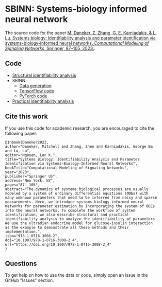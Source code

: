 # SBINN: Systems-biology informed neural network

The source code for the paper [M. Daneker, Z. Zhang, G. E. Karniadakis, & L. Lu. Systems biology: Identifiability analysis and parameter identification via systems-biology-informed neural networks. *Computational Modeling of Signaling Networks*, Springer, 87–105, 2023.](https://link.springer.com/protocol/10.1007/978-1-0716-3008-2_4).

## Code

- [Structural identifiability analysis](structural_identifiability.ipynb)
- SBINN
    - [Data generation](sbinn/data_generation.py)
    - [TensorFlow code](sbinn/sbinn_tf.py)
    - [PyTorch code](sbinn/sbinn_pytorch.py)
- [Practical identifiability analysis](practical_identifiability.jl)

## Cite this work

If you use this code for academic research, you are encouraged to cite the following paper:

```
@Inbook{Daneker2023,
author="Daneker, Mitchell and Zhang, Zhen and Karniadakis, George Em and Lu, Lu",
editor="Nguyen, Lan K.",
title="Systems Biology: Identifiability Analysis and Parameter Identification via Systems-Biology-Informed Neural Networks",
bookTitle="Computational Modeling of Signaling Networks",
year="2023",
publisher="Springer US",
address="New York, NY",
pages="87--105",
abstract="The dynamics of systems biological processes are usually modeled by a system of ordinary differential equations (ODEs) with many unknown parameters that need to be inferred from noisy and sparse measurements. Here, we introduce systems-biology-informed neural networks for parameter estimation by incorporating the system of ODEs into the neural networks. To complete the workflow of system identification, we also describe structural and practical identifiability analysis to analyze the identifiability of parameters. We use the ultradian endocrine model for glucose-insulin interaction as the example to demonstrate all these methods and their implementation.",
isbn="978-1-0716-3008-2",
doi="10.1007/978-1-0716-3008-2_4",
url="https://doi.org/10.1007/978-1-0716-3008-2_4"
}
```

## Questions

To get help on how to use the data or code, simply open an issue in the GitHub "Issues" section.
